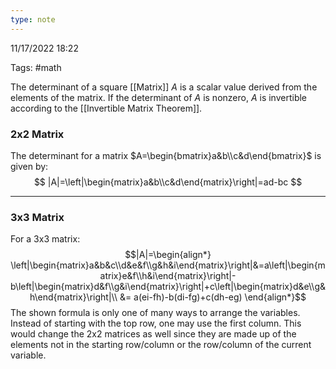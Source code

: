 ```yaml
---
type: note
---
```

11/17/2022 18:22

Tags: #math 

The determinant of a square [[Matrix]] $A$ is a scalar value derived from the elements of the matrix. If the determinant of $A$ is nonzero, $A$ is invertible according to the [[Invertible Matrix Theorem]]. 

### 2x2 Matrix
The determinant for a matrix $A=\begin{bmatrix}a&b\\c&d\end{bmatrix}$ is given by:
$$
|A|=\left|\begin{matrix}a&b\\c&d\end{matrix}\right|=ad-bc
$$

---

### 3x3 Matrix
For a 3x3 matrix:
$$|A|=\begin{align*}
\left|\begin{matrix}a&b&c\\d&e&f\\g&h&i\end{matrix}\right|&=a\left|\begin{matrix}e&f\\h&i\end{matrix}\right|-b\left|\begin{matrix}d&f\\g&i\end{matrix}\right|+c\left|\begin{matrix}d&e\\g&h\end{matrix}\right|\\
&= a(ei-fh)-b(di-fg)+c(dh-eg)
\end{align*}$$
The shown formula is only one of many ways to arrange the variables. Instead of starting with the top row, one may use the first column. This would change the 2x2 matrices as well since they are made up of the elements not in the starting row/column or the row/column of the current variable.